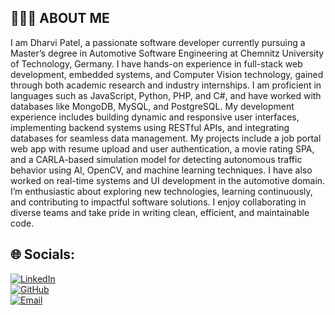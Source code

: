 ## 👩🏻‍🎓 ABOUT ME

I am Dharvi Patel, a passionate software developer currently pursuing a Master’s degree in Automotive Software Engineering at Chemnitz University of Technology, Germany. I have hands-on experience in full-stack web development, embedded systems, and Computer Vision technology, gained through both academic research and industry internships. I am proficient in languages such as JavaScript, Python, PHP, and C#, and have worked with databases like MongoDB, MySQL, and PostgreSQL. My development experience includes building dynamic and responsive user interfaces, implementing backend systems using RESTful APIs, and integrating databases for seamless data management. My projects include a job portal web app with resume upload and user authentication, a movie rating SPA, and a CARLA-based simulation model for detecting autonomous traffic behavior using AI, OpenCV, and machine learning techniques. I have also worked on real-time systems and UI development in the automotive domain. I’m enthusiastic about exploring new technologies, learning continuously, and contributing to impactful software solutions. I enjoy collaborating in diverse teams and take pride in writing clean, efficient, and maintainable code.

## 🌐 Socials:

[![LinkedIn](https://img.shields.io/badge/LinkedIn-Profile-blue?logo=linkedin)](https://www.linkedin.com/in/dharvi-patel10)  
[![GitHub](https://img.shields.io/badge/GitHub-Profile-black?logo=github)](https://github.com/Dharvipatel10)  
[![Email](https://img.shields.io/badge/Gmail-Contact-red?logo=gmail)](mailto:dharvipatel1610@gmail.com)
